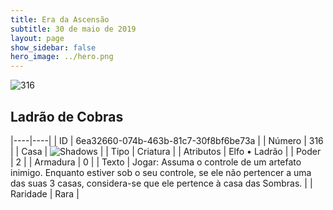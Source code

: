 ```yaml
---
title: Era da Ascensão
subtitle: 30 de maio de 2019
layout: page
show_sidebar: false
hero_image: ../hero.png
---
```


![316](https://cdn.keyforgegame.com/media/card_front/pt/435_316_G4P855H8FHV_pt.png)

## Ladrão de Cobras

|----|----|
| ID | 6ea32660-074b-463b-81c7-30f8bf6be73a |
| Número | 316 |
| Casa | ![Shadows](https://archonarcana.com/images/thumb/e/ee/Shadows.png/22px-Shadows.png "Sombras") |
| Tipo | Criatura |
| Atributos | Elfo • Ladrão |
| Poder | 2 |
| Armadura | 0 |
| Texto | Jogar: Assuma o controle de um artefato inimigo. Enquanto estiver sob o seu controle, se ele não pertencer a uma das suas 3 casas, considera-se que ele pertence à casa das Sombras. |
| Raridade | Rara |
